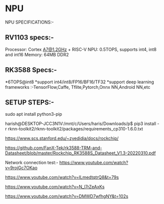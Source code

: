 # NPU

NPU SPECIFICATIONS:-

RV1103 specs:-
----------------
Processor: Cortex A7@1.2GHz + RISC-V
NPU: 0.5TOPS, supports int4, int8 and int16
Memory: 64MB DDR2

RK3588 Specs:-
--------------


*6TOPS@int8
*support int4/int8/FP16/BF16/TF32
*support deep learning  frameworks :-TensorFlow,Caffe,
     Tflite,Pytorch,Onnx NN,Android NN,etc


SETUP STEPS:-
------------
sudo apt install python3-pip


harish@DESKTOP-JCC3N1V:/mnt/c/Users/haris/Downloads/p$ pip3 install -r rknn-toolkit2/rknn-toolkit2/packages/requirements_cp310-1.6.0.txt


https://www.scs.stanford.edu/~zyedidia/docs/rockchip/


https://github.com/FanX-Tek/rk3588-TRM-and-Datasheet/blob/master/Rockchip_RK3588S_Datasheet_V1.3-20220310.pdf



Network connection test:-
https://www.youtube.com/watch?v=9rojGc7OKao

https://www.youtube.com/watch?v=ILmedtqtrQ8&t=79s

https://www.youtube.com/watch?v=N_l7rZeAxKs

https://www.youtube.com/watch?v=DMWD7wfhgNY&t=102s


